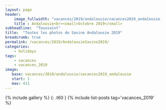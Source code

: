```yaml
---
layout: page
header:
    image_fullwidth: "vacances/2019/andalousie/vacances2019_andalousie_20.jpg"
    title : Andalousie<br><small>Octobre 2019</small>
subheadline:  "Toussaint"
title:  "Toutes les photos de Savine Andalousie 2019"
breadcrumb: true
permalink: /vacances/2019/AndalousieSavine2019/
categories:
    - holidays
tags:
    - vacances
    - vacances_2019
image:
   base: vacances/2019/andalousie/vacances2019_andalousie
   start: 1
   max: 411
---
```


{% include gallery %}
{: .t60 }
{% include list-posts tag='vacances_2019' %}
